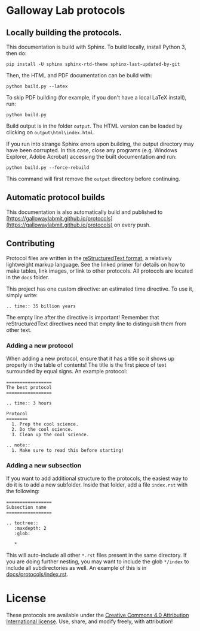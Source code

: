 # Galloway Lab protocols

## Locally building the protocols.
This documentation is build with Sphinx. To build locally, install Python 3,
then do:
```
pip install -U sphinx sphinx-rtd-theme sphinx-last-updated-by-git
```

Then, the HTML and PDF documentation can be build with:
```
python build.py --latex
```

To skip PDF building (for example, if you don't have a local LaTeX install),
run:
```
python build.py
```

Build output is in the folder `output`. The HTML version can be loaded by clicking on `output\html\index.html`.

If you run into strange Sphinx errors upon building, the output directory may have been corrupted. In this case, close any
programs (e.g. Windows Explorer, Adobe Acrobat) accessing the built documentation and run:
```
python build.py --force-rebuild
```

This command will first remove the `output` directory before continuing.

## Automatic protocol builds

This documentation is also automatically build and published to [https://gallowaylabmit.github.io/protocols](https://gallowaylabmit.github.io/protocols) on every push.

## Contributing
Protocol files are written in the [reStructuredText format](https://www.sphinx-doc.org/en/master/usage/restructuredtext/basics.html), a relatively lightweight markup language. See the linked primer for details on how to make tables, link images, or link to other protocols. All protocols are located in the `docs` folder.

This project has one custom directive: an estimated time directive. To use it, simply write:
```
.. time:: 35 billion years

```
The empty line after the directive is important! Remember that reStructuredText directives need that empty line to distinguish them from other text.

### Adding a new protocol
When adding a new protocol, ensure that it has a title so it shows up properly in the table of contents! The title is the first piece of text surrounded by equal signs. An example protocol:
```
=================
The best protocol
=================

.. time:: 3 hours

Protocol
========
  1. Prep the cool science.
  2. Do the cool science.
  3. Clean up the cool science.

.. note::
  1. Make sure to read this before starting!
```

### Adding a new subsection
If you want to add additional structure to the protocols, the easiest way to do it is to add a new subfolder. Inside that folder, add a file `index.rst` with the following:
```
=================
Subsection name
=================

.. toctree::
   :maxdepth: 2
   :glob:
   
   *
```
This will auto-include all other `*.rst` files present in the same directory. If you are doing further nesting, you may want to include the glob `*/index` to include all subdirectories as well. An example of this is in [docs/protocols/index.rst](docs/protocols/index.rst).




License
=======
These protocols are available under the [Creative Commons 4.0 Attribution International license](https://creativecommons.org/licenses/by/4.0/). Use, share, and modify freely, with attribution!

